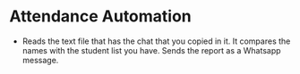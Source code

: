 # Attendance Automation

- Reads the text file that has the chat that you copied in it. It compares the names with the student list you have. Sends the report as a Whatsapp message.


